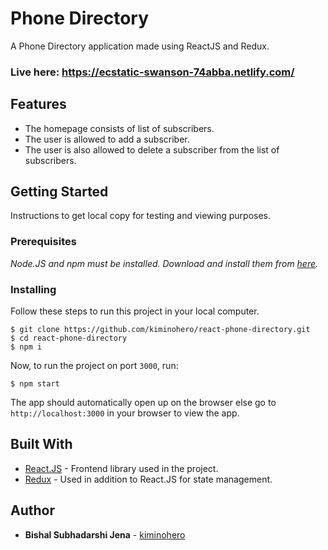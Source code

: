 # Phone Directory

A Phone Directory application made using ReactJS and Redux.

### Live here: https://ecstatic-swanson-74abba.netlify.com/

## Features

- The homepage consists of list of subscribers.
- The user is allowed to add a subscriber.
- The user is also allowed to delete a subscriber from the list of subscribers.

## Getting Started

Instructions to get local copy for testing and viewing purposes.

### Prerequisites

_Node.JS and npm must be installed. Download and install them from [here](https://nodejs.org)._

### Installing

Follow these steps to run this project in your local computer.

```
$ git clone https://github.com/kiminohero/react-phone-directory.git
$ cd react-phone-directory
$ npm i
```

Now, to run the project on port `3000`, run:

```
$ npm start
```

The app should automatically open up on the browser else go to `http://localhost:3000` in your browser to view the app.

## Built With

- [React.JS](https://reactjs.org/) - Frontend library used in the project.
- [Redux](https://redux.js.org/) - Used in addition to React.JS for state management.

## Author

- **Bishal Subhadarshi Jena** - [kiminohero](https://github.com/kiminohero)
